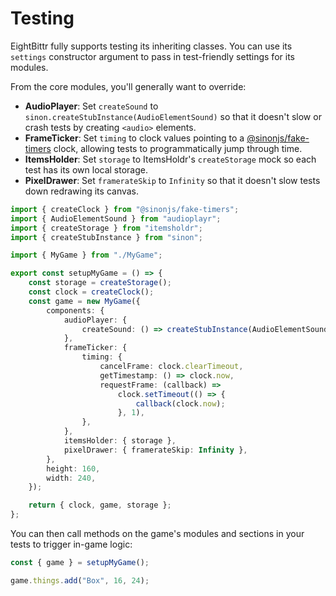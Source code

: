 # Testing

EightBittr fully supports testing its inheriting classes.
You can use its `settings` constructor argument to pass in test-friendly settings for its modules.

From the core modules, you'll generally want to override:

-   **AudioPlayer**: Set `createSound` to `sinon.createStubInstance(AudioElementSound)` so that it doesn't slow or crash tests by creating `<audio>` elements.
-   **FrameTicker**: Set `timing` to clock values pointing to a [@sinonjs/fake-timers](https://github.com/sinonjs/fake-timers) clock, allowing tests to programmatically jump through time.
-   **ItemsHolder**: Set `storage` to ItemsHoldr's `createStorage` mock so each test has its own local storage.
-   **PixelDrawer**: Set `framerateSkip` to `Infinity` so that it doesn't slow tests down redrawing its canvas.

```ts
import { createClock } from "@sinonjs/fake-timers";
import { AudioElementSound } from "audioplayr";
import { createStorage } from "itemsholdr";
import { createStubInstance } from "sinon";

import { MyGame } from "./MyGame";

export const setupMyGame = () => {
    const storage = createStorage();
    const clock = createClock();
    const game = new MyGame({
        components: {
            audioPlayer: {
                createSound: () => createStubInstance(AudioElementSound),
            },
            frameTicker: {
                timing: {
                    cancelFrame: clock.clearTimeout,
                    getTimestamp: () => clock.now,
                    requestFrame: (callback) =>
                        clock.setTimeout(() => {
                            callback(clock.now);
                        }, 1),
                },
            },
            itemsHolder: { storage },
            pixelDrawer: { framerateSkip: Infinity },
        },
        height: 160,
        width: 240,
    });

    return { clock, game, storage };
};
```

You can then call methods on the game's modules and sections in your tests to trigger in-game logic:

```ts
const { game } = setupMyGame();

game.things.add("Box", 16, 24);
```
